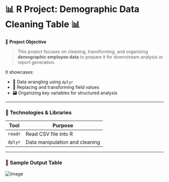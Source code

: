 # 📊 **R Project: Demographic Data Cleaning Table** 📊

🎯 **Project Objective**
> This project focuses on cleaning, transforming, and organizing **demographic employee data** to prepare it for downstream analysis or report generation.

It showcases:
- 🧹 Data wrangling using `dplyr`
- 🔄 Replacing and transforming field values
- 🗃️ Organizing key variables for structured analysis

---

### 🧰 **Technologies & Libraries**

| Tool        | Purpose                          |
|-------------|----------------------------------|
| `readr`     | Read CSV file into R             |
| `dplyr`     | Data manipulation and cleaning   |

---

### 🧾 Sample Output Table

![Image](https://github.com/user-attachments/assets/daa3e445-1adb-4cf0-8bf6-65431a2ff948)


